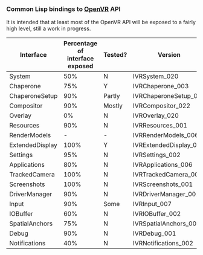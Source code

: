 ### Common Lisp bindings to [OpenVR](https://github.com/ValveSoftware/openvr/) API

It is intended that at least most of the OpenVR API will be exposed to a fairly high level, still a work in progress.

Interface | Percentage of interface exposed | Tested? | Version
--- | --- | --- | ---
System | 50% | N | IVRSystem_020
Chaperone | 75% | Y | IVRChaperone_003
ChaperoneSetup | 90% | Partly | IVRChaperoneSetup_006
Compositor | 90% | Mostly | IVRCompositor_022
Overlay | 0% | N | IVROverlay_020
Resources | 90% | N | IVRResources_001
RenderModels | -  | - | IVRRenderModels_006
ExtendedDisplay | 100% | Y | IVRExtendedDisplay_001
Settings | 95% | N | IVRSettings_002
Applications | 80% | N | IVRApplications_006
TrackedCamera | 100% | N | IVRTrackedCamera_006
Screenshots | 100% | N | IVRScreenshots_001
DriverManager | 90% | N | IVRDriverManager_001
Input | 90% | Some | IVRInput_007
IOBuffer | 60% | N | IVRIOBuffer_002
SpatialAnchors | 75% | N | IVRSpatialAnchors_001
Debug | 90% | N | IVRDebug_001
Notifications | 40% | N | IVRNotifications_002
